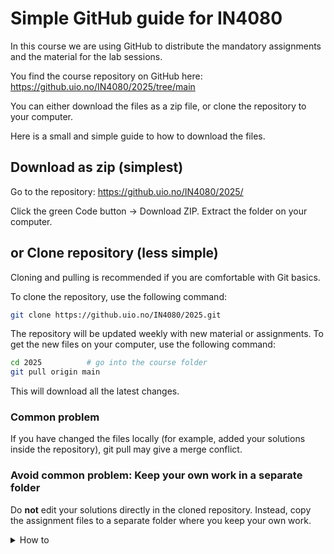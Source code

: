 # Simple GitHub guide for IN4080 


In this course we are using GitHub to distribute the mandatory assignments and the material for the lab sessions. 

You find the course repository on GitHub here: https://github.uio.no/IN4080/2025/tree/main 

You can either download the files as a zip file, or clone the repository to your computer.

Here is a small and simple guide to how to download the files. 

## Download as zip (simplest)

Go to the repository: https://github.uio.no/IN4080/2025/

Click the green Code button -> Download ZIP.
Extract the folder on your computer.

## or Clone repository (less simple)
Cloning and pulling is recommended if you are comfortable with Git basics.

To clone the repository, use the following command:

```bash
git clone https://github.uio.no/IN4080/2025.git
```

The repository will be updated weekly with new material or assignments. 
To get the new files on your computer, use the following command: 

```bash
cd 2025          # go into the course folder
git pull origin main

```
This will download all the latest changes.


### Common problem
If you have changed the files locally (for example, added your solutions inside the repository), git pull may give a merge conflict. 

### Avoid common problem: Keep your own work in a separate folder 

Do **not** edit your solutions directly in the cloned repository. 
Instead, copy the assignment files to a separate folder where you keep your own work.


<details>
<summary>How to </summary>

- Download the repo (zip or clone).
- Copy the assignment files to your own folder (e.g. IN4080_username/).
- Do your work in your own folder. 
- When new material is published, just re-download the repo (zip or pull), without worrying about overwriting your work.

- Then you can always update the original repository safely.
If you just want to reset and start fresh, you can delete the old folder and clone the repository again.
</details>